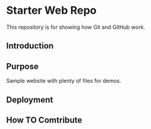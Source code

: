 # Starter Web Repo

This repository is for showing how Git and GitHub work.

## Introduction

## Purpose

Sample website with plenty of files for demos.

## Deployment

## How TO Comtribute

